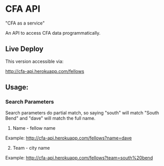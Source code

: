 CFA API
=======

"CFA as a service"

An API to access CFA data programmatically.


Live Deploy
-----------

This version accessible via:

http://cfa-api.herokuapp.com/fellows


Usage:
------

### Search Parameters

Search parameters do partial match, so saying "south" will match "South Bend" and "dave" will match the full name.

1. Name - fellow name

Example:
http://cfa-api.herokuapp.com/fellows?name=dave

2. Team - city name

Example:
http://cfa-api.herokuapp.com/fellows?team=south%20bend


